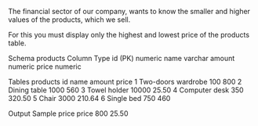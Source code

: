 The financial sector of our company, wants to know the smaller and higher values of the products, which we sell.

For this you must display only the highest and lowest price of the products table.

Schema
products
Column	Type
id (PK)	numeric
name	varchar
amount	numeric
price	numeric
 
Tables
products
id	name	amount	price
1	Two-doors wardrobe	100	800
2	Dining table	1000	560
3	Towel holder	10000	25.50
4	Computer desk	350	320.50
5	Chair	3000	210.64
6	Single bed	750	460
 
Output Sample
price	price
800	25.50
 